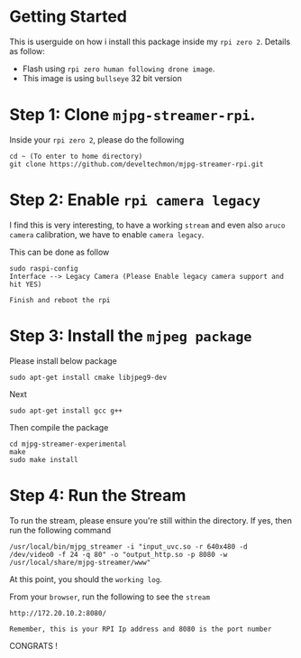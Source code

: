# Getting Started

This is userguide on how i install this package inside my `rpi zero 2`. 
Details as follow:

* Flash using `rpi zero human following drone image`.
* This image is using `bullseye` 32 bit version

# Step 1: Clone `mjpg-streamer-rpi`.

Inside your `rpi zero 2`, please do the following
```
cd ~ (To enter to home directory)
git clone https://github.com/develtechmon/mjpg-streamer-rpi.git
```

# Step 2: Enable `rpi camera legacy`

I find this is very interesting, to have a working `stream` and even also `aruco camera` calibration,
we have to enable `camera legacy`.

This can be done as follow
```
sudo raspi-config
Interface --> Legacy Camera (Please Enable legacy camera support and hit YES)

Finish and reboot the rpi
```

# Step 3: Install the `mjpeg package`

Please install below package
```
sudo apt-get install cmake libjpeg9-dev
```

Next
```
sudo apt-get install gcc g++
```

Then compile the package
```
cd mjpg-streamer-experimental
make
sudo make install
```
# Step 4: Run the Stream

To run the stream, please ensure you're still within the directory. If yes, then run the following command
```
/usr/local/bin/mjpg_streamer -i "input_uvc.so -r 640x480 -d /dev/video0 -f 24 -q 80" -o "output_http.so -p 8080 -w /usr/local/share/mjpg-streamer/www"
```

At this point, you should the `working log`.

From your `browser`, run the following to see the `stream`
```
http://172.20.10.2:8080/

Remember, this is your RPI Ip address and 8080 is the port number
```

CONGRATS !
